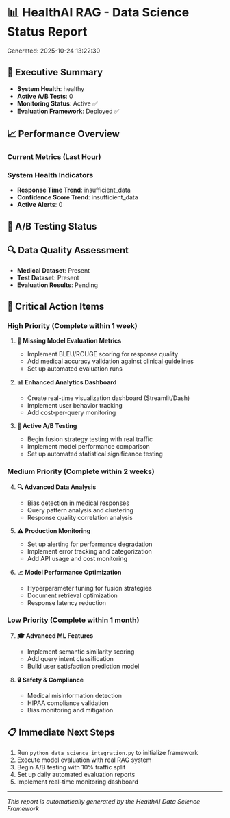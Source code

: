 
# 📊 HealthAI RAG - Data Science Status Report
Generated: 2025-10-24 13:22:30

## 🎯 Executive Summary
- **System Health**: healthy
- **Active A/B Tests**: 0
- **Monitoring Status**: Active ✅
- **Evaluation Framework**: Deployed ✅

## 📈 Performance Overview
### Current Metrics (Last Hour)


### System Health Indicators
- **Response Time Trend**: insufficient_data
- **Confidence Score Trend**: insufficient_data
- **Active Alerts**: 0

## 🧪 A/B Testing Status


## 🔍 Data Quality Assessment
- **Medical Dataset**: Present
- **Test Dataset**: Present
- **Evaluation Results**: Pending

## 🚨 Critical Action Items

### High Priority (Complete within 1 week)
1. **🎯 Missing Model Evaluation Metrics**
   - Implement BLEU/ROUGE scoring for response quality
   - Add medical accuracy validation against clinical guidelines
   - Set up automated evaluation runs

2. **📊 Enhanced Analytics Dashboard**
   - Create real-time visualization dashboard (Streamlit/Dash)
   - Implement user behavior tracking
   - Add cost-per-query monitoring

3. **🧪 Active A/B Testing**
   - Begin fusion strategy testing with real traffic
   - Implement model performance comparison
   - Set up automated statistical significance testing

### Medium Priority (Complete within 2 weeks)
4. **🔍 Advanced Data Analysis**
   - Bias detection in medical responses
   - Query pattern analysis and clustering
   - Response quality correlation analysis

5. **⚠️ Production Monitoring**
   - Set up alerting for performance degradation
   - Implement error tracking and categorization
   - Add API usage and cost monitoring

6. **📈 Model Performance Optimization**
   - Hyperparameter tuning for fusion strategies
   - Document retrieval optimization
   - Response latency reduction

### Low Priority (Complete within 1 month)
7. **🎓 Advanced ML Features**
   - Implement semantic similarity scoring
   - Add query intent classification
   - Build user satisfaction prediction model

8. **🔒 Safety & Compliance**
   - Medical misinformation detection
   - HIPAA compliance validation
   - Bias monitoring and mitigation

## 📋 Immediate Next Steps
1. Run `python data_science_integration.py` to initialize framework
2. Execute model evaluation with real RAG system
3. Begin A/B testing with 10% traffic split
4. Set up daily automated evaluation reports
5. Implement real-time monitoring dashboard

---
*This report is automatically generated by the HealthAI Data Science Framework*
        